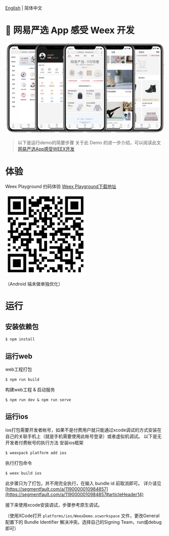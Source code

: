 [English](README.md) | 简体中文

# :art: 网易严选 App 感受 Weex 开发

![](https://github.com/zwwill/yanxuan-weex-demo/raw/master/banner.png)

> 以下是运行demo的简要步骤
> 关于此 Demo 的进一步介绍，可以阅读此文[网易严选App感受WEEX开发](https://github.com/zwwill/blog/issues/3)


# 体验

Weex Playground 扫码体验 [Weex Playground下载地址](http://weex.apache.org/cn/playground.html)

![](https://github.com/zwwill/yanxuan-weex-demo/raw/master/erHome.png)

（Android 端未做单独优化）

# 运行

## 安装依赖包

```
$ npm install
```

## 运行web

web工程打包

```
$ npm run build 
```

构建web工程 & 启动服务

```
$ npm run dev & npm run serve 
```

## 运行ios
ios打包需要开发者帐号，如果不是付费用户就只能通过xcode调试的方式安装在自己的关联手机上（就是手机需要使用此帐号登录）或者虚拟机调试。
以下是无开发者付费帐号的执行方法
安装ios框架

``` 
$ weexpack platform add ios
```

执行打包命令

```
$ weex build ios
```

此步骤只为了打包，并不用完全执行，在输入 bundle id 前取消即可。 详介请见[https://segmentfault.com/a/1190000010984857](https://segmentfault.com/a/1190000010984857#articleHeader14)

接下来使用xcode安装调试，步骤参考原生调试。

（使用XCode打开 `platforms/ios/WeexDemo.xcworkspace` 文件，更改General 配置下的 Bundle Identifier 解决冲突。选择自己的Signing Team，run或debug即可）

